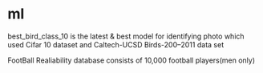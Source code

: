 # ml

best_bird_class_10 is the latest & best model for identifying photo which used Cifar 10 dataset and Caltech-UCSD Birds-200–2011 data set

FootBall Realiability database consists of 10,000 football players(men only)
